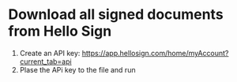 # Download all signed documents from Hello Sign
1. Create an API key: https://app.hellosign.com/home/myAccount?current_tab=api
2. Plase the APi key to the file and run
